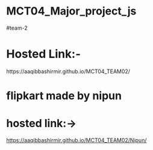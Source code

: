 # MCT04_Major_project_js
#team-2
<h1 style="font-size:30px;">Hosted Link:-</h1>
https://aaqibbashirmir.github.io/MCT04_TEAM02/

# flipkart made by nipun 
# hosted link:->
https://aaqibbashirmir.github.io/MCT04_TEAM02/Nipun/


